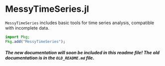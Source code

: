 # MessyTimeSeries.jl
```MessyTimeSeries``` includes basic tools for time series analysis, compatible with incomplete data.

```julia
import Pkg;
Pkg.add("MessyTimeSeries");
```

##### The new documentation will soon be included in this readme file! The old documentation is in the ```OLD_README.md``` file.
